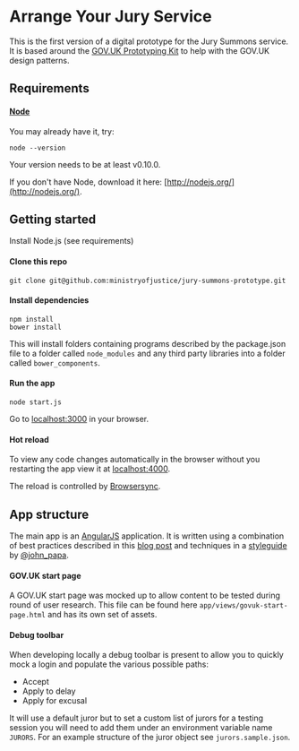 # Arrange Your Jury Service

This is the first version of a digital prototype for the Jury Summons service. It is based around the [GOV.UK Prototyping Kit](https://github.com/alphagov/govuk_prototype_kit/blob/909509a077a1511f184989e7139bbaa52a1b1dc9/README.md) to help with the GOV.UK design patterns.

## Requirements

#### [Node](http://nodejs.org/)

You may already have it, try:

```
node --version
```

Your version needs to be at least v0.10.0.

If you don't have Node, download it here: [http://nodejs.org/](http://nodejs.org/).

## Getting started

Install Node.js (see requirements)

#### Clone this repo

```
git clone git@github.com:ministryofjustice/jury-summons-prototype.git
```

#### Install dependencies

```
npm install
bower install
```

This will install folders containing programs described by the package.json file to a folder called `node_modules` and any third party libraries into a folder called `bower_components`.

#### Run the app

```
node start.js
```

Go to [localhost:3000](http://localhost:3000) in your browser.

#### Hot reload

To view any code changes automatically in the browser without you restarting the app view it at [localhost:4000](http://localhost:4000).

The reload is controlled by [Browsersync](http://www.browsersync.io/).

## App structure

The main app is an [AngularJS](https://angularjs.org/) application. It is written using a combination of best practices described in this [blog post](https://scotch.io/tutorials/angularjs-best-practices-directory-structure) and techniques in a [styleguide](https://github.com/johnpapa/angular-styleguide#controllers) by [@john_papa](https://twitter.com/john_papa).

#### GOV.UK start page

A GOV.UK start page was mocked up to allow content to be tested during round of user research. This file can be found here `app/views/govuk-start-page.html` and has its own set of assets.

#### Debug toolbar

When developing locally a debug toolbar is present to allow you to quickly mock a login and populate the various possible paths:

- Accept
- Apply to delay
- Apply for excusal 

It will use a default juror but to set a custom list of jurors for a testing session you will need to add them under an environment variable name `JURORS`. For an example structure of the juror object see `jurors.sample.json`.
